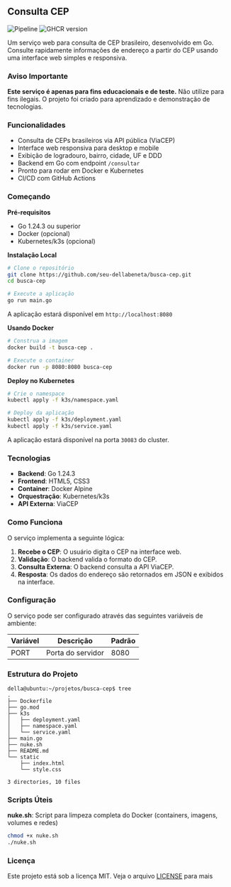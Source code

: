 ## Consulta CEP

![Pipeline](https://github.com/dellabeneta/busca-cep/actions/workflows/main.yaml/badge.svg)
![GHCR version](https://img.shields.io/badge/ContainerVersion-v7-blue)

Um serviço web para consulta de CEP brasileiro, desenvolvido em Go. Consulte rapidamente informações de endereço a partir do CEP usando uma interface web simples e responsiva.

### Aviso Importante

**Este serviço é apenas para fins educacionais e de teste.** Não utilize para fins ilegais. O projeto foi criado para aprendizado e demonstração de tecnologias.

### Funcionalidades

- Consulta de CEPs brasileiros via API pública (ViaCEP)
- Interface web responsiva para desktop e mobile
- Exibição de logradouro, bairro, cidade, UF e DDD
- Backend em Go com endpoint `/consultar`
- Pronto para rodar em Docker e Kubernetes
- CI/CD com GitHub Actions

### Começando

**Pré-requisitos**
- Go 1.24.3 ou superior
- Docker (opcional)
- Kubernetes/k3s (opcional)

**Instalação Local**
```bash
# Clone o repositório
git clone https://github.com/seu-dellabeneta/busca-cep.git
cd busca-cep

# Execute a aplicação
go run main.go
```

A aplicação estará disponível em `http://localhost:8080`

**Usando Docker**
```bash
# Construa a imagem
docker build -t busca-cep .

# Execute o container
docker run -p 8080:8080 busca-cep
```

**Deploy no Kubernetes**
```bash
# Crie o namespace
kubectl apply -f k3s/namespace.yaml

# Deploy da aplicação
kubectl apply -f k3s/deployment.yaml
kubectl apply -f k3s/service.yaml
```

A aplicação estará disponível na porta `30083` do cluster.

### Tecnologias

- **Backend**: Go 1.24.3
- **Frontend**: HTML5, CSS3
- **Container**: Docker Alpine
- **Orquestração**: Kubernetes/k3s
- **API Externa**: ViaCEP

### Como Funciona

O serviço implementa a seguinte lógica:

1. **Recebe o CEP**: O usuário digita o CEP na interface web.
2. **Validação**: O backend valida o formato do CEP.
3. **Consulta Externa**: O backend consulta a API ViaCEP.
4. **Resposta**: Os dados do endereço são retornados em JSON e exibidos na interface.

### Configuração

O serviço pode ser configurado através das seguintes variáveis de ambiente:

| Variável | Descrição | Padrão |
|----------|-----------|--------|
| PORT     | Porta do servidor | 8080 |

### Estrutura do Projeto
```
della@ubuntu:~/projetos/busca-cep$ tree
.
├── Dockerfile
├── go.mod
├── k3s
│   ├── deployment.yaml
│   ├── namespace.yaml
│   └── service.yaml
├── main.go
├── nuke.sh
├── README.md
└── static
    ├── index.html
    └── style.css

3 directories, 10 files

```

### Scripts Úteis

**nuke.sh**: Script para limpeza completa do Docker (containers, imagens, volumes e redes)

```bash
chmod +x nuke.sh
./nuke.sh
```

### Licença

Este projeto está sob a licença MIT. Veja o arquivo [LICENSE](LICENSE) para mais
